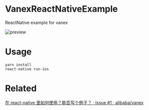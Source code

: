 # VanexReactNativeExample
ReactNative example for vanex

![preview](https://user-images.githubusercontent.com/5436704/30247586-58f1f7e4-964a-11e7-850f-6ba2bdbe995e.gif)

# Usage

```shell
yarn install
react-native run-ios
```

# Related
[在 react-native 里如何使用？能否写个例子？ · Issue #1 · alibaba/vanex](https://github.com/alibaba/vanex/issues/1)
